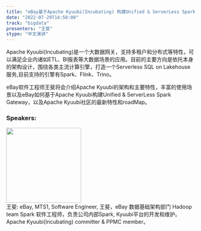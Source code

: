 ```yaml
---
title: "eBay基于Apache Kyuubi(Incubating) 构建Unified & ServerLess Spark网关实践"
date: "2022-07-29T14:50:00"
track: "bigdata"
presenters: "王斐"
stype: "中文演讲"
---
```

Apache Kyuubi(Incubating)是一个大数据网关，支持多租户和分布式等特性，可以满足企业内诸如ETL、BI报表等大数据场景的应用。目前的主要方向是依托本身的架构设计，围绕各类主流计算引擎，打造一个Serverless SQL on Lakehouse服务,目前支持的引擎有Spark、Flink、Trino。

eBay软件工程师王斐将会介绍Apache Kyuubi的架构和主要特性，丰富的使用场景以及eBay如何基于Apache Kyuubi构建Unified & ServerLess Spark Gateway，以及Apache Kyuubi社区的最新特性和roadMap。
 ### Speakers: 
 <img src="images/speaker/1061.png" width="200" /><br>王斐: eBay, MTS1, Software Engineer, 王斐，eBay 数据基础架构部门 Hadoop team Spark 软件工程师，负责公司内部Spark, Kyuubi平台的开发和维护。Apache Kyuubi(Incubating) committer & PPMC member。

 